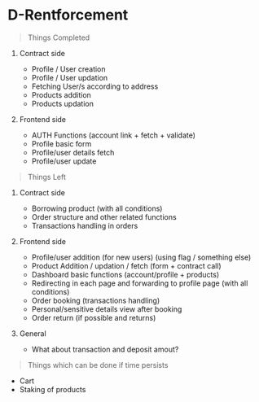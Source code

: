 # D-Rentforcement

> Things Completed

1. Contract side
    - Profile / User creation
    - Profile / User updation
    - Fetching User/s according to address
    - Products addition
    - Products updation

2. Frontend side
    - AUTH Functions (account link + fetch + validate)
    - Profile basic form
    - Profile/user details fetch
    - Profile/user update

> Things Left

1. Contract side
    - Borrowing product (with all conditions)
    - Order structure and other related functions
    - Transactions handling in orders

2. Frontend side
    - Profile/user addition (for new users) (using flag / something else)
    - Product Addition / updation / fetch (form + contract call)
    - Dashboard basic functions (account/profile + products)
    - Redirecting in each page and forwarding to profile page (with all conditions)
    - Order booking (transactions handling)
    - Personal/sensitive details view after booking
    - Order return (if possible and returns)

3. General
    - What about transaction and deposit amout?

> Things which can be done if time persists

- Cart
- Staking of products
